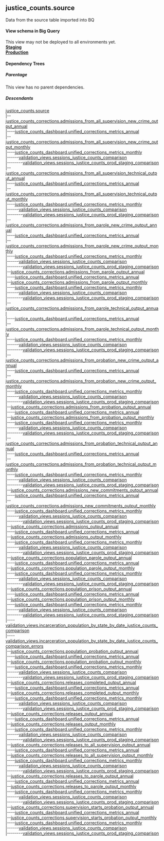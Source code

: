 ## justice_counts.source
Data from the source table imported into BQ

#### View schema in Big Query
This view may not be deployed to all environments yet.<br/>
[**Staging**](https://console.cloud.google.com/bigquery?pli=1&p=recidiviz-staging&page=table&project=recidiviz-staging&d=justice_counts&t=source)
<br/>
[**Production**](https://console.cloud.google.com/bigquery?pli=1&p=recidiviz-123&page=table&project=recidiviz-123&d=justice_counts&t=source)
<br/>

#### Dependency Trees

##### Parentage
This view has no parent dependencies.

##### Descendants
[justice_counts.source](../justice_counts/source.md) <br/>
|--[justice_counts_corrections.admissions_from_all_supervision_new_crime_output_annual](../justice_counts_corrections/admissions_from_all_supervision_new_crime_output_annual.md) <br/>
|----[justice_counts_dashboard.unified_corrections_metrics_annual](../justice_counts_dashboard/unified_corrections_metrics_annual.md) <br/>
|--[justice_counts_corrections.admissions_from_all_supervision_new_crime_output_monthly](../justice_counts_corrections/admissions_from_all_supervision_new_crime_output_monthly.md) <br/>
|----[justice_counts_dashboard.unified_corrections_metrics_monthly](../justice_counts_dashboard/unified_corrections_metrics_monthly.md) <br/>
|------[validation_views.sessions_justice_counts_comparison](../validation_views/sessions_justice_counts_comparison.md) <br/>
|--------[validation_views.sessions_justice_counts_prod_staging_comparison](../validation_views/sessions_justice_counts_prod_staging_comparison.md) <br/>
|--[justice_counts_corrections.admissions_from_all_supervision_technical_output_annual](../justice_counts_corrections/admissions_from_all_supervision_technical_output_annual.md) <br/>
|----[justice_counts_dashboard.unified_corrections_metrics_annual](../justice_counts_dashboard/unified_corrections_metrics_annual.md) <br/>
|--[justice_counts_corrections.admissions_from_all_supervision_technical_output_monthly](../justice_counts_corrections/admissions_from_all_supervision_technical_output_monthly.md) <br/>
|----[justice_counts_dashboard.unified_corrections_metrics_monthly](../justice_counts_dashboard/unified_corrections_metrics_monthly.md) <br/>
|------[validation_views.sessions_justice_counts_comparison](../validation_views/sessions_justice_counts_comparison.md) <br/>
|--------[validation_views.sessions_justice_counts_prod_staging_comparison](../validation_views/sessions_justice_counts_prod_staging_comparison.md) <br/>
|--[justice_counts_corrections.admissions_from_parole_new_crime_output_annual](../justice_counts_corrections/admissions_from_parole_new_crime_output_annual.md) <br/>
|----[justice_counts_dashboard.unified_corrections_metrics_annual](../justice_counts_dashboard/unified_corrections_metrics_annual.md) <br/>
|--[justice_counts_corrections.admissions_from_parole_new_crime_output_monthly](../justice_counts_corrections/admissions_from_parole_new_crime_output_monthly.md) <br/>
|----[justice_counts_dashboard.unified_corrections_metrics_monthly](../justice_counts_dashboard/unified_corrections_metrics_monthly.md) <br/>
|------[validation_views.sessions_justice_counts_comparison](../validation_views/sessions_justice_counts_comparison.md) <br/>
|--------[validation_views.sessions_justice_counts_prod_staging_comparison](../validation_views/sessions_justice_counts_prod_staging_comparison.md) <br/>
|--[justice_counts_corrections.admissions_from_parole_output_annual](../justice_counts_corrections/admissions_from_parole_output_annual.md) <br/>
|----[justice_counts_dashboard.unified_corrections_metrics_annual](../justice_counts_dashboard/unified_corrections_metrics_annual.md) <br/>
|--[justice_counts_corrections.admissions_from_parole_output_monthly](../justice_counts_corrections/admissions_from_parole_output_monthly.md) <br/>
|----[justice_counts_dashboard.unified_corrections_metrics_monthly](../justice_counts_dashboard/unified_corrections_metrics_monthly.md) <br/>
|------[validation_views.sessions_justice_counts_comparison](../validation_views/sessions_justice_counts_comparison.md) <br/>
|--------[validation_views.sessions_justice_counts_prod_staging_comparison](../validation_views/sessions_justice_counts_prod_staging_comparison.md) <br/>
|--[justice_counts_corrections.admissions_from_parole_technical_output_annual](../justice_counts_corrections/admissions_from_parole_technical_output_annual.md) <br/>
|----[justice_counts_dashboard.unified_corrections_metrics_annual](../justice_counts_dashboard/unified_corrections_metrics_annual.md) <br/>
|--[justice_counts_corrections.admissions_from_parole_technical_output_monthly](../justice_counts_corrections/admissions_from_parole_technical_output_monthly.md) <br/>
|----[justice_counts_dashboard.unified_corrections_metrics_monthly](../justice_counts_dashboard/unified_corrections_metrics_monthly.md) <br/>
|------[validation_views.sessions_justice_counts_comparison](../validation_views/sessions_justice_counts_comparison.md) <br/>
|--------[validation_views.sessions_justice_counts_prod_staging_comparison](../validation_views/sessions_justice_counts_prod_staging_comparison.md) <br/>
|--[justice_counts_corrections.admissions_from_probation_new_crime_output_annual](../justice_counts_corrections/admissions_from_probation_new_crime_output_annual.md) <br/>
|----[justice_counts_dashboard.unified_corrections_metrics_annual](../justice_counts_dashboard/unified_corrections_metrics_annual.md) <br/>
|--[justice_counts_corrections.admissions_from_probation_new_crime_output_monthly](../justice_counts_corrections/admissions_from_probation_new_crime_output_monthly.md) <br/>
|----[justice_counts_dashboard.unified_corrections_metrics_monthly](../justice_counts_dashboard/unified_corrections_metrics_monthly.md) <br/>
|------[validation_views.sessions_justice_counts_comparison](../validation_views/sessions_justice_counts_comparison.md) <br/>
|--------[validation_views.sessions_justice_counts_prod_staging_comparison](../validation_views/sessions_justice_counts_prod_staging_comparison.md) <br/>
|--[justice_counts_corrections.admissions_from_probation_output_annual](../justice_counts_corrections/admissions_from_probation_output_annual.md) <br/>
|----[justice_counts_dashboard.unified_corrections_metrics_annual](../justice_counts_dashboard/unified_corrections_metrics_annual.md) <br/>
|--[justice_counts_corrections.admissions_from_probation_output_monthly](../justice_counts_corrections/admissions_from_probation_output_monthly.md) <br/>
|----[justice_counts_dashboard.unified_corrections_metrics_monthly](../justice_counts_dashboard/unified_corrections_metrics_monthly.md) <br/>
|------[validation_views.sessions_justice_counts_comparison](../validation_views/sessions_justice_counts_comparison.md) <br/>
|--------[validation_views.sessions_justice_counts_prod_staging_comparison](../validation_views/sessions_justice_counts_prod_staging_comparison.md) <br/>
|--[justice_counts_corrections.admissions_from_probation_technical_output_annual](../justice_counts_corrections/admissions_from_probation_technical_output_annual.md) <br/>
|----[justice_counts_dashboard.unified_corrections_metrics_annual](../justice_counts_dashboard/unified_corrections_metrics_annual.md) <br/>
|--[justice_counts_corrections.admissions_from_probation_technical_output_monthly](../justice_counts_corrections/admissions_from_probation_technical_output_monthly.md) <br/>
|----[justice_counts_dashboard.unified_corrections_metrics_monthly](../justice_counts_dashboard/unified_corrections_metrics_monthly.md) <br/>
|------[validation_views.sessions_justice_counts_comparison](../validation_views/sessions_justice_counts_comparison.md) <br/>
|--------[validation_views.sessions_justice_counts_prod_staging_comparison](../validation_views/sessions_justice_counts_prod_staging_comparison.md) <br/>
|--[justice_counts_corrections.admissions_new_commitments_output_annual](../justice_counts_corrections/admissions_new_commitments_output_annual.md) <br/>
|----[justice_counts_dashboard.unified_corrections_metrics_annual](../justice_counts_dashboard/unified_corrections_metrics_annual.md) <br/>
|--[justice_counts_corrections.admissions_new_commitments_output_monthly](../justice_counts_corrections/admissions_new_commitments_output_monthly.md) <br/>
|----[justice_counts_dashboard.unified_corrections_metrics_monthly](../justice_counts_dashboard/unified_corrections_metrics_monthly.md) <br/>
|------[validation_views.sessions_justice_counts_comparison](../validation_views/sessions_justice_counts_comparison.md) <br/>
|--------[validation_views.sessions_justice_counts_prod_staging_comparison](../validation_views/sessions_justice_counts_prod_staging_comparison.md) <br/>
|--[justice_counts_corrections.admissions_output_annual](../justice_counts_corrections/admissions_output_annual.md) <br/>
|----[justice_counts_dashboard.unified_corrections_metrics_annual](../justice_counts_dashboard/unified_corrections_metrics_annual.md) <br/>
|--[justice_counts_corrections.admissions_output_monthly](../justice_counts_corrections/admissions_output_monthly.md) <br/>
|----[justice_counts_dashboard.unified_corrections_metrics_monthly](../justice_counts_dashboard/unified_corrections_metrics_monthly.md) <br/>
|------[validation_views.sessions_justice_counts_comparison](../validation_views/sessions_justice_counts_comparison.md) <br/>
|--------[validation_views.sessions_justice_counts_prod_staging_comparison](../validation_views/sessions_justice_counts_prod_staging_comparison.md) <br/>
|--[justice_counts_corrections.population_parole_output_annual](../justice_counts_corrections/population_parole_output_annual.md) <br/>
|----[justice_counts_dashboard.unified_corrections_metrics_annual](../justice_counts_dashboard/unified_corrections_metrics_annual.md) <br/>
|--[justice_counts_corrections.population_parole_output_monthly](../justice_counts_corrections/population_parole_output_monthly.md) <br/>
|----[justice_counts_dashboard.unified_corrections_metrics_monthly](../justice_counts_dashboard/unified_corrections_metrics_monthly.md) <br/>
|------[validation_views.sessions_justice_counts_comparison](../validation_views/sessions_justice_counts_comparison.md) <br/>
|--------[validation_views.sessions_justice_counts_prod_staging_comparison](../validation_views/sessions_justice_counts_prod_staging_comparison.md) <br/>
|--[justice_counts_corrections.population_prison_output_annual](../justice_counts_corrections/population_prison_output_annual.md) <br/>
|----[justice_counts_dashboard.unified_corrections_metrics_annual](../justice_counts_dashboard/unified_corrections_metrics_annual.md) <br/>
|--[justice_counts_corrections.population_prison_output_monthly](../justice_counts_corrections/population_prison_output_monthly.md) <br/>
|----[justice_counts_dashboard.unified_corrections_metrics_monthly](../justice_counts_dashboard/unified_corrections_metrics_monthly.md) <br/>
|------[validation_views.sessions_justice_counts_comparison](../validation_views/sessions_justice_counts_comparison.md) <br/>
|--------[validation_views.sessions_justice_counts_prod_staging_comparison](../validation_views/sessions_justice_counts_prod_staging_comparison.md) <br/>
|----[validation_views.incarceration_population_by_state_by_date_justice_counts_comparison](../validation_views/incarceration_population_by_state_by_date_justice_counts_comparison.md) <br/>
|----[validation_views.incarceration_population_by_state_by_date_justice_counts_comparison_errors](../validation_views/incarceration_population_by_state_by_date_justice_counts_comparison_errors.md) <br/>
|--[justice_counts_corrections.population_probation_output_annual](../justice_counts_corrections/population_probation_output_annual.md) <br/>
|----[justice_counts_dashboard.unified_corrections_metrics_annual](../justice_counts_dashboard/unified_corrections_metrics_annual.md) <br/>
|--[justice_counts_corrections.population_probation_output_monthly](../justice_counts_corrections/population_probation_output_monthly.md) <br/>
|----[justice_counts_dashboard.unified_corrections_metrics_monthly](../justice_counts_dashboard/unified_corrections_metrics_monthly.md) <br/>
|------[validation_views.sessions_justice_counts_comparison](../validation_views/sessions_justice_counts_comparison.md) <br/>
|--------[validation_views.sessions_justice_counts_prod_staging_comparison](../validation_views/sessions_justice_counts_prod_staging_comparison.md) <br/>
|--[justice_counts_corrections.releases_completed_output_annual](../justice_counts_corrections/releases_completed_output_annual.md) <br/>
|----[justice_counts_dashboard.unified_corrections_metrics_annual](../justice_counts_dashboard/unified_corrections_metrics_annual.md) <br/>
|--[justice_counts_corrections.releases_completed_output_monthly](../justice_counts_corrections/releases_completed_output_monthly.md) <br/>
|----[justice_counts_dashboard.unified_corrections_metrics_monthly](../justice_counts_dashboard/unified_corrections_metrics_monthly.md) <br/>
|------[validation_views.sessions_justice_counts_comparison](../validation_views/sessions_justice_counts_comparison.md) <br/>
|--------[validation_views.sessions_justice_counts_prod_staging_comparison](../validation_views/sessions_justice_counts_prod_staging_comparison.md) <br/>
|--[justice_counts_corrections.releases_output_annual](../justice_counts_corrections/releases_output_annual.md) <br/>
|----[justice_counts_dashboard.unified_corrections_metrics_annual](../justice_counts_dashboard/unified_corrections_metrics_annual.md) <br/>
|--[justice_counts_corrections.releases_output_monthly](../justice_counts_corrections/releases_output_monthly.md) <br/>
|----[justice_counts_dashboard.unified_corrections_metrics_monthly](../justice_counts_dashboard/unified_corrections_metrics_monthly.md) <br/>
|------[validation_views.sessions_justice_counts_comparison](../validation_views/sessions_justice_counts_comparison.md) <br/>
|--------[validation_views.sessions_justice_counts_prod_staging_comparison](../validation_views/sessions_justice_counts_prod_staging_comparison.md) <br/>
|--[justice_counts_corrections.releases_to_all_supervision_output_annual](../justice_counts_corrections/releases_to_all_supervision_output_annual.md) <br/>
|----[justice_counts_dashboard.unified_corrections_metrics_annual](../justice_counts_dashboard/unified_corrections_metrics_annual.md) <br/>
|--[justice_counts_corrections.releases_to_all_supervision_output_monthly](../justice_counts_corrections/releases_to_all_supervision_output_monthly.md) <br/>
|----[justice_counts_dashboard.unified_corrections_metrics_monthly](../justice_counts_dashboard/unified_corrections_metrics_monthly.md) <br/>
|------[validation_views.sessions_justice_counts_comparison](../validation_views/sessions_justice_counts_comparison.md) <br/>
|--------[validation_views.sessions_justice_counts_prod_staging_comparison](../validation_views/sessions_justice_counts_prod_staging_comparison.md) <br/>
|--[justice_counts_corrections.releases_to_parole_output_annual](../justice_counts_corrections/releases_to_parole_output_annual.md) <br/>
|----[justice_counts_dashboard.unified_corrections_metrics_annual](../justice_counts_dashboard/unified_corrections_metrics_annual.md) <br/>
|--[justice_counts_corrections.releases_to_parole_output_monthly](../justice_counts_corrections/releases_to_parole_output_monthly.md) <br/>
|----[justice_counts_dashboard.unified_corrections_metrics_monthly](../justice_counts_dashboard/unified_corrections_metrics_monthly.md) <br/>
|------[validation_views.sessions_justice_counts_comparison](../validation_views/sessions_justice_counts_comparison.md) <br/>
|--------[validation_views.sessions_justice_counts_prod_staging_comparison](../validation_views/sessions_justice_counts_prod_staging_comparison.md) <br/>
|--[justice_counts_corrections.supervision_starts_probation_output_annual](../justice_counts_corrections/supervision_starts_probation_output_annual.md) <br/>
|----[justice_counts_dashboard.unified_corrections_metrics_annual](../justice_counts_dashboard/unified_corrections_metrics_annual.md) <br/>
|--[justice_counts_corrections.supervision_starts_probation_output_monthly](../justice_counts_corrections/supervision_starts_probation_output_monthly.md) <br/>
|----[justice_counts_dashboard.unified_corrections_metrics_monthly](../justice_counts_dashboard/unified_corrections_metrics_monthly.md) <br/>
|------[validation_views.sessions_justice_counts_comparison](../validation_views/sessions_justice_counts_comparison.md) <br/>
|--------[validation_views.sessions_justice_counts_prod_staging_comparison](../validation_views/sessions_justice_counts_prod_staging_comparison.md) <br/>


